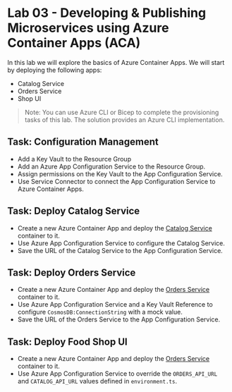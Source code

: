 # Lab 03 - Developing & Publishing Microservices using Azure Container Apps (ACA)

In this lab we will explore the basics of Azure Container Apps. We will start by deploying the following apps:

- Catalog Service
- Orders Service
- Shop UI

>Note: You can use Azure CLI or Bicep to complete the provisioning tasks of this lab. The solution provides an Azure CLI implementation.

## Task: Configuration Management

- Add a Key Vault to the Resource Group
- Add an Azure App Configuration Service to the Resource Group. 
- Assign permissions on the Key Vault to the App Configuration Service.
- Use Service Connector to connect the App Configuration Service to Azure Container Apps.

## Task: Deploy Catalog Service

- Create a new Azure Container App and deploy the [Catalog Service](/app/services/catalog-service/) container to it.
- Use Azure App Configuration Service to configure the Catalog Service. 
- Save the URL of the Catalog Service to the App Configuration Service.

## Task: Deploy Orders Service

- Create a new Azure Container App and deploy the [Orders Service](/app//services/orders-service/) container to it.
- Use Azure App Configuration Service and a Key Vault Reference to configure `CosmosDB:ConnectionString` with a mock value.
- Save the URL of the Orders Service to the App Configuration Service.

## Task: Deploy Food Shop UI

- Create a new Azure Container App and deploy the [Orders Service](/app/web/food-shop/) container to it.
- Use Azure App Configuration Service to override the `ORDERS_API_URL` and `CATALOG_API_URL` values defined in `environment.ts`.
